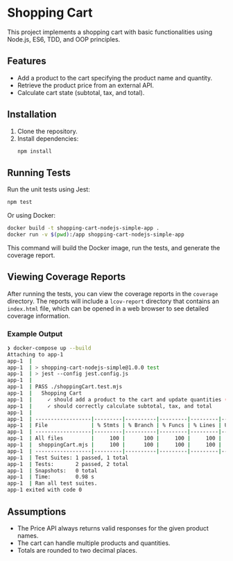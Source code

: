 # Shopping Cart

This project implements a shopping cart with basic functionalities using Node.js, ES6, TDD, and OOP principles.

## Features

- Add a product to the cart specifying the product name and quantity.
- Retrieve the product price from an external API.
- Calculate cart state (subtotal, tax, and total).

## Installation

1. Clone the repository.
2. Install dependencies:
   ```bash
   npm install
   ```

## Running Tests

Run the unit tests using Jest:
```bash
npm test
```

Or using Docker:
```bash
docker build -t shopping-cart-nodejs-simple-app .
docker run -v $(pwd):/app shopping-cart-nodejs-simple-app
```

This command will build the Docker image, run the tests, and generate the coverage report.

## Viewing Coverage Reports

After running the tests, you can view the coverage reports in the `coverage` directory. The reports will include a `lcov-report` directory that contains an `index.html` file, which can be opened in a web browser to see detailed coverage information.

### Example Output

```bash
❯ docker-compose up --build
Attaching to app-1
app-1  | 
app-1  | > shopping-cart-nodejs-simple@1.0.0 test
app-1  | > jest --config jest.config.js
app-1  | 
app-1  | PASS ./shoppingCart.test.mjs
app-1  |   Shopping Cart
app-1  |     ✓ should add a product to the cart and update quantities (2 ms)
app-1  |     ✓ should correctly calculate subtotal, tax, and total
app-1  | 
app-1  | ------------------|---------|----------|---------|---------|-------------------
app-1  | File              | % Stmts | % Branch | % Funcs | % Lines | Uncovered Line #s 
app-1  | ------------------|---------|----------|---------|---------|-------------------
app-1  | All files         |     100 |      100 |     100 |     100 |                   
app-1  |  shoppingCart.mjs |     100 |      100 |     100 |     100 |                   
app-1  | ------------------|---------|----------|---------|---------|-------------------
app-1  | Test Suites: 1 passed, 1 total
app-1  | Tests:       2 passed, 2 total
app-1  | Snapshots:   0 total
app-1  | Time:        0.98 s
app-1  | Ran all test suites.
app-1 exited with code 0
```

## Assumptions

- The Price API always returns valid responses for the given product names.
- The cart can handle multiple products and quantities.
- Totals are rounded to two decimal places.
